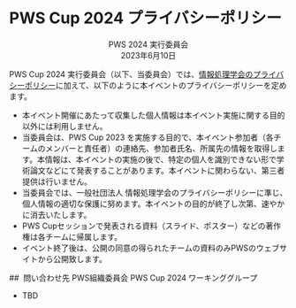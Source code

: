# PWS Cup 2024 プライバシーポリシー

<div align="center">
PWS 2024 実行委員会
<br>
2023年6月10日
</div>

PWS Cup 2024 実行委員会（以下、当委員会）では、[情報処理学会のプライバシーポリシー](https://www.ipsj.or.jp/privacypolicy.html)に加えて、以下のように本イベントのプライバシーポリシーを定めます。

- 本イベント開催にあたって収集した個人情報は本イベント実施に関する目的以外には利用しません。 
- 当委員会は、PWS Cup 2023 を実施する目的で、本イベント参加者（各チームのメンバーと責任者）の連絡先、参加者氏名、所属先の情報を取得します。本情報は、本イベントの実施の後で、特定の個人を識別できない形で学術論文などにて発表することがあります。本イベントに関わらない、第三者提供は行いません。
- 当委員会では、一般社団法人 情報処理学会のプライバシーポリシーに準じ、個人情報の適切な保護に努めます。本イベントの目的が終了し次第、速やかに消去いたします。
- PWS Cupセッションで発表される資料（スライド、ポスター）などの著作権は各チームに帰属します。
- イベント終了後は、公開の同意の得られたチームの資料のみPWSのウェブサイトから公開致します。

##  問い合わせ先
PWS組織委員会 PWS Cup 2024 ワーキンググループ
- TBD
